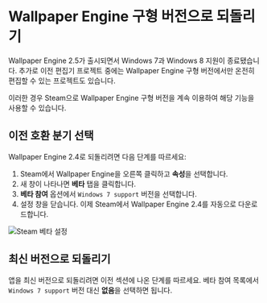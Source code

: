 # Wallpaper Engine 구형 버전으로 되돌리기

Wallpaper Engine 2.5가 출시되면서 Windows 7과 Windows 8 지원이 종료됐습니다. 추가로 이전 편집기 프로젝트 중에는 Wallpaper Engine 구형 버전에서만 온전히 편집할 수 있는 프로젝트도 있습니다.

이러한 경우 Steam으로 Wallpaper Engine 구형 버전을 계속 이용하여 해당 기능을 사용할 수 있습니다.

## 이전 호환 분기 선택

Wallpaper Engine 2.4로 되돌리려면 다음 단계를 따르세요:

1. Steam에서 Wallpaper Engine을 오른쪽 클릭하고 **속성**을 선택합니다.
2. 새 창이 나타나면 **베타** 탭을 클릭합니다.
3. **베타 참여** 옵션에서 `Windows 7 support` 버전을 선택합니다.
4. 설정 창을 닫습니다. 이제 Steam에서 Wallpaper Engine 2.4를 자동으로 다운로드합니다.

![Steam 베타 설정](/img/faq/windows7support.jpg)

## 최신 버전으로 되돌리기

앱을 최신 버전으로 되돌리려면 이전 섹션에 나온 단계를 따르세요. 베타 참여 목록에서 `Windows 7 support` 버전 대신 **없음**을 선택하면 됩니다.